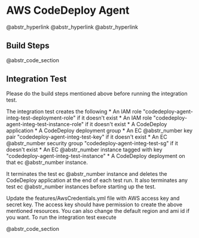 # AWS CodeDeploy Agent

@abstr_hyperlink @abstr_hyperlink @abstr_hyperlink 

## Build Steps

@abstr_code_section 

## Integration Test

Please do the build steps mentioned above before running the integration test.

The integration test creates the following * An IAM role "codedeploy-agent-integ-test-deployment-role" if it doesn't exist * An IAM role "codedeploy-agent-integ-test-instance-role" if it doesn't exist * A CodeDeploy application * A CodeDeploy deployment group * An EC @abstr_number key pair "codedeploy-agent-integ-test-key" if it doesn't exist * An EC @abstr_number security group "codedeploy-agent-integ-test-sg" if it doesn't exist * An EC @abstr_number instance tagged with key "codedeploy-agent-integ-test-instance" * A CodeDeploy deployment on that ec @abstr_number instance.

It terminates the test ec @abstr_number instance and deletes the CodeDeploy application at the end of each test run. It also terminates any test ec @abstr_number instances before starting up the test.

Update the features/AwsCredentials.yml file with AWS access key and secret key. The access key should have permission to create the above mentioned resources. You can also change the default region and ami id if you want. To run the integration test execute

@abstr_code_section 
